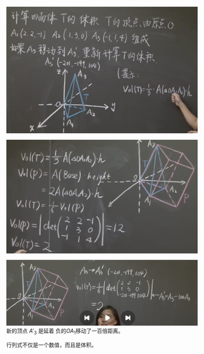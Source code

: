 
![alt text](image.png)

![alt text](image-1.png)


![alt text](image-2.png)
新的顶点 $A'_3$ 是延着 负的$OA_1$移动了一百倍距离。

行列式不仅是一个数值，而且是体积。


